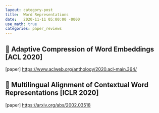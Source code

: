 ```yaml
---
layout: category-post
title:  Word Representations
date:   2020-11-11 05:00:00 -0000
use_math: true
categories: paper_reviews
---
```


## :blue_book: Adaptive Compression of Word Embeddings [ACL 2020]
[paper] <https://www.aclweb.org/anthology/2020.acl-main.364/>

## :orange_book: Multilingual Alignment of Contextual Word Representations [ICLR 2020]
[paper] <https://arxiv.org/abs/2002.03518>
